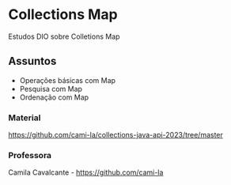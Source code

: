 # Collections Map
Estudos DIO sobre Colletions Map

## Assuntos
- Operações básicas com Map
- Pesquisa com Map
- Ordenação com Map

### Material
https://github.com/cami-la/collections-java-api-2023/tree/master

### Professora
Camila Cavalcante - https://github.com/cami-la

